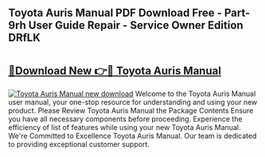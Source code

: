## Toyota Auris Manual PDF Download Free - Part-9rh User Guide Repair - Service Owner Edition DRfLK

# <h2><a href="http://cf18675.oget.top/?id=Toyota+Auris+Manual">🔗Download New 👉🔴 Toyota Auris Manual</a></h2>

[![Toyota Auris Manual new download](https://i.imgur.com/5g1atiW.png)](http://cf18675.oget.top/?id=Toyota+Auris+Manual)
Welcome to the Toyota Auris Manual user manual, your one-stop resource for understanding and using your new product. Please Review Toyota Auris Manual the Package Contents Ensure you have all necessary components before proceeding. Experience the efficiency of list of features while using your new Toyota Auris Manual. We're Committed to Excellence Toyota Auris Manual. Our team is dedicated to providing exceptional customer support.

